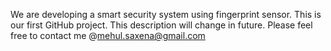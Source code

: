 We are developing a smart security system using fingerprint sensor. This is our first GitHub project.
This description will change in future.
Please feel free to contact me @mehul.saxena@gmail.com
